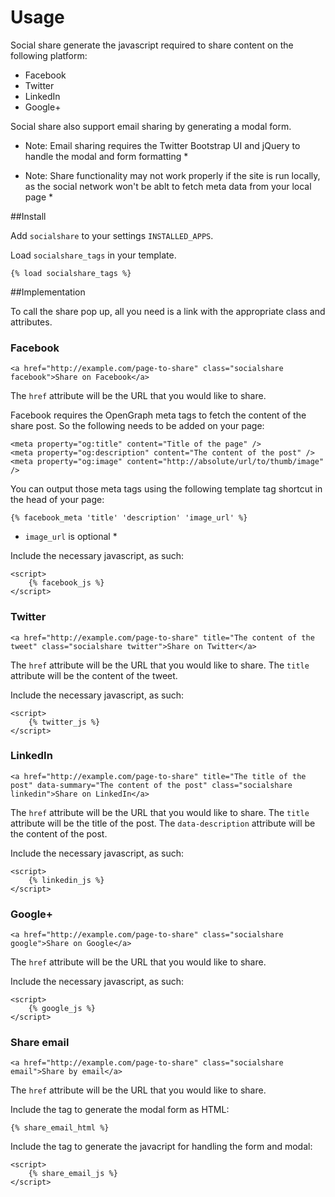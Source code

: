 Usage
=====

Social share generate the javascript required to share content on the following platform:

- Facebook
- Twitter
- LinkedIn
- Google+

Social share also support email sharing by generating a modal form.

* Note: Email sharing requires the Twitter Bootstrap UI and jQuery to handle the modal and form formatting *

* Note: Share functionality may not work properly if the site is run locally, as the social network won't be ablt to fetch meta data from your local page *


##Install

Add `socialshare` to your settings `INSTALLED_APPS`.

Load `socialshare_tags` in your template.
	
	{% load socialshare_tags %}


##Implementation

To call the share pop up, all you need is a link with the appropriate class and attributes.


### Facebook

	<a href="http://example.com/page-to-share" class="socialshare facebook">Share on Facebook</a>
	
The `href` attribute will be the URL that you would like to share.

Facebook requires the OpenGraph meta tags to fetch the content of the share post. So the following needs to be added on your page:

	<meta property="og:title" content="Title of the page" />
	<meta property="og:description" content="The content of the post" />
	<meta property="og:image" content="http://absolute/url/to/thumb/image" />
	
You can output those meta tags using the following template tag shortcut in the head of your page:

	{% facebook_meta 'title' 'description' 'image_url' %}
	
* `image_url` is optional *

Include the necessary javascript, as such:

	<script>
		{% facebook_js %}
	</script>
	

### Twitter

	<a href="http://example.com/page-to-share" title="The content of the tweet" class="socialshare twitter">Share on Twitter</a>
	
The `href` attribute will be the URL that you would like to share.
The `title` attribute will be the content of the tweet.

Include the necessary javascript, as such:

	<script>
		{% twitter_js %}
	</script>

### LinkedIn

	<a href="http://example.com/page-to-share" title="The title of the post" data-summary="The content of the post" class="socialshare linkedin">Share on LinkedIn</a>
	
The `href` attribute will be the URL that you would like to share.
The `title` attribute will be the title of the post.
The `data-description` attribute will be the content of the post.

Include the necessary javascript, as such:

	<script>
		{% linkedin_js %}
	</script>

### Google+

	<a href="http://example.com/page-to-share" class="socialshare google">Share on Google</a>
	
The `href` attribute will be the URL that you would like to share.

Include the necessary javascript, as such:

	<script>
		{% google_js %}
	</script>

### Share email

	<a href="http://example.com/page-to-share" class="socialshare email">Share by email</a>
	
The `href` attribute will be the URL that you would like to share.

Include the tag to generate the modal form as HTML:

	{% share_email_html %}
	
Include the tag to generate the javacript for handling the form and modal:
	
	<script>
		{% share_email_js %}
	</script>

